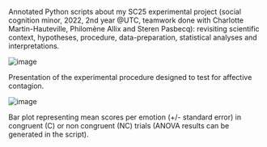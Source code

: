 Annotated Python scripts about my SC25 experimental project (social cognition minor, 2022, 2nd year @UTC, teamwork done with Charlotte Martin-Hauteville, Philomène Allix and Steren Pasbecq): revisiting scientific context, hypotheses, procedure, data-preparation, statistical analyses and interpretations.

![image](https://github.com/RosalieJA/My_first_JupyterLab_statistical_report/assets/117536832/16d9e3f3-7edf-4b64-9a0c-dff9075a0a36)

Presentation of the experimental procedure designed to test for affective contagion.

![image](https://github.com/RosalieJA/My_first_JupyterLab_statistical_report/assets/117536832/03aa05a1-4fc9-4db3-bdff-e40ccd3d554c)

Bar plot representing mean scores per emotion (+/- standard error) in congruent (C) or non congruent (NC) trials (ANOVA results can be generated in the script).
